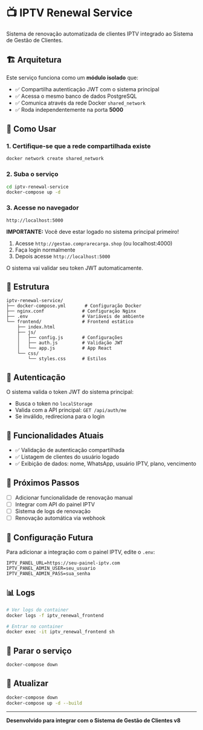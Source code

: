# 📺 IPTV Renewal Service

Sistema de renovação automatizada de clientes IPTV integrado ao Sistema de Gestão de Clientes.

## 🏗️ Arquitetura

Este serviço funciona como um **módulo isolado** que:
- ✅ Compartilha autenticação JWT com o sistema principal
- ✅ Acessa o mesmo banco de dados PostgreSQL
- ✅ Comunica através da rede Docker `shared_network`
- ✅ Roda independentemente na porta **5000**

## 🚀 Como Usar

### 1. Certifique-se que a rede compartilhada existe

```bash
docker network create shared_network
```

### 2. Suba o serviço

```bash
cd iptv-renewal-service
docker-compose up -d
```

### 3. Acesse no navegador

```
http://localhost:5000
```

**IMPORTANTE:** Você deve estar logado no sistema principal primeiro!

1. Acesse `http://gestao.comprarecarga.shop` (ou localhost:4000)
2. Faça login normalmente
3. Depois acesse `http://localhost:5000`

O sistema vai validar seu token JWT automaticamente.

## 📁 Estrutura

```
iptv-renewal-service/
├── docker-compose.yml       # Configuração Docker
├── nginx.conf              # Configuração Nginx
├── .env                    # Variáveis de ambiente
└── frontend/               # Frontend estático
    ├── index.html
    ├── js/
    │   ├── config.js       # Configurações
    │   ├── auth.js         # Validação JWT
    │   └── app.js          # App React
    └── css/
        └── styles.css      # Estilos
```

## 🔐 Autenticação

O sistema valida o token JWT do sistema principal:
- Busca o token no `localStorage`
- Valida com a API principal: `GET /api/auth/me`
- Se inválido, redireciona para o login

## 🎯 Funcionalidades Atuais

- ✅ Validação de autenticação compartilhada
- ✅ Listagem de clientes do usuário logado
- ✅ Exibição de dados: nome, WhatsApp, usuário IPTV, plano, vencimento

## 🚧 Próximos Passos

- [ ] Adicionar funcionalidade de renovação manual
- [ ] Integrar com API do painel IPTV
- [ ] Sistema de logs de renovação
- [ ] Renovação automática via webhook

## 🔧 Configuração Futura

Para adicionar a integração com o painel IPTV, edite o `.env`:

```env
IPTV_PANEL_URL=https://seu-painel-iptv.com
IPTV_PANEL_ADMIN_USER=seu_usuario
IPTV_PANEL_ADMIN_PASS=sua_senha
```

## 📊 Logs

```bash
# Ver logs do container
docker logs -f iptv_renewal_frontend

# Entrar no container
docker exec -it iptv_renewal_frontend sh
```

## 🛑 Parar o serviço

```bash
docker-compose down
```

## 🔄 Atualizar

```bash
docker-compose down
docker-compose up -d --build
```

---

**Desenvolvido para integrar com o Sistema de Gestão de Clientes v8**
